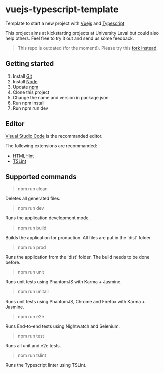 # vuejs-typescript-template
Template to start a new project with [Vuejs](https://vuejs.org/) and [Typescript](https://www.typescriptlang.org/)

This project aims at kickstarting projects at University Laval but could also help others. Feel free to try it out and send us some feedback.

> This repo is outdated (for the moment!). Please try this [fork instead](https://github.com/simardo/vuejs-typescript-template).

## Getting started
1. Install [Git](https://git-scm.com/)
1. Install [Node](https://nodejs.org/)
1. Update [npm](https://docs.npmjs.com/getting-started/installing-node)
1. Clone this project
1. Change the name and version in package.json
1. Run npm install
1. Run npm run dev

## Editor
[Visual Studio Code](https://code.visualstudio.com/) is the recommanded editor.

The following extensions are recommanded:
* [HTMLHint](https://marketplace.visualstudio.com/items?itemName=mkaufman.HTMLHint)
* [TSLint](https://marketplace.visualstudio.com/items?itemName=eg2.tslint)

## Supported commands
> npm run clean

Deletes all generated files.

> npm run dev

Runs the application development mode.

> npm run build

Builds the application for production. All files are put in the 'dist' folder.

> npm run prod

Runs the application from the 'dist' folder. The build needs to be done before.

> npm run unit

Runs unit tests using PhantomJS with Karma + Jasmine.

> npm run unitall

Runs unit tests using PhantomJS, Chrome and Firefox with Karma + Jasmine.

> npm run e2e

Runs End-to-end tests using Nightwatch and Selenium.

> npm run test

Runs all unit and e2e tests.

> nom run tslint

Runs the Typescript linter using TSLint.
